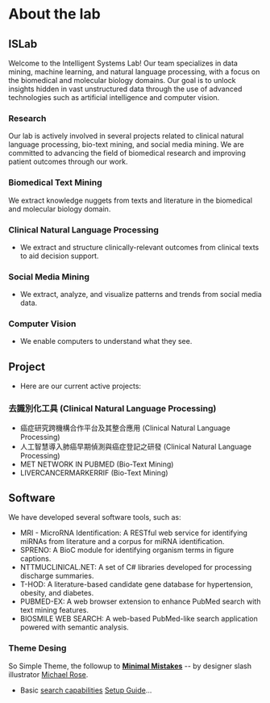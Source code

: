 ﻿# About the lab 
## ISLab 
Welcome to the Intelligent Systems Lab! Our team specializes in data mining, machine learning, and natural language processing, with a focus on the biomedical and molecular biology domains. Our goal is to unlock insights hidden in vast unstructured data through the use of advanced technologies such as artificial intelligence and computer vision.

### Research
Our lab is actively involved in several projects related to clinical natural language processing, bio-text mining, and social media mining. We are committed to advancing the field of biomedical research and improving patient outcomes through our work.

### Biomedical Text Mining
We extract knowledge nuggets from texts and literature in the biomedical and molecular biology domain.

### Clinical Natural Language Processing
* We extract and structure clinically-relevant outcomes from clinical texts to aid decision support.

### Social Media Mining
* We extract, analyze, and visualize patterns and trends from social media data.

### Computer Vision
* We enable computers to understand what they see.

## Project
* Here are our current active projects:

### 去識別化工具 (Clinical Natural Language Processing)
* 癌症研究跨機構合作平台及其整合應用 (Clinical Natural Language Processing)
* 人工智慧導入肺癌早期偵測與癌症登記之研發 (Clinical Natural Language Processing)
* MET NETWORK IN PUBMED (Bio-Text Mining)
* LIVERCANCERMARKERRIF (Bio-Text Mining)

## Software
We have developed several software tools, such as:

* MRI - MicroRNA Identification: A RESTful web service for identifying miRNAs from literature and a corpus for miRNA identification.
* SPRENO: A BioC module for identifying organism terms in figure captions.
* NTTMUCLINICAL.NET: A set of C# libraries developed for processing discharge summaries.
* T-HOD: A literature-based candidate gene database for hypertension, obesity, and diabetes.
* PUBMED-EX: A web browser extension to enhance PubMed search with text mining features.
* BIOSMILE WEB SEARCH: A web-based PubMed-like search application powered with semantic analysis.



###  Theme Desing

 So Simple Theme, the followup to [**Minimal Mistakes**](http://mmistakes.github.io/minimal-mistakes/) -- by designer slash illustrator [Michael Rose](http://mademistakes.com).

* Basic [search capabilities](https://github.com/mathaywarduk/jekyll-search)
 [Setup Guide](http://mmistakes.github.io/so-simple-theme/theme-setup/)...

